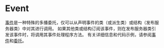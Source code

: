 # Event

[事件](https://learn.microsoft.com/zh-cn/dotnet/csharp/language-reference/keywords/event)是一种特殊的多播委托，仅可以从声明事件的类（或派生类）或结构（发布服务器类）中对其进行调用。 如果其他类或结构订阅该事件，则在发布服务器类引发该事件时，将调用其事件处理程序方法。 有关详细信息和代码示例，请参阅[事件](https://learn.microsoft.com/zh-cn/dotnet/csharp/programming-guide/events/)和[委托](https://learn.microsoft.com/zh-cn/dotnet/csharp/programming-guide/delegates/)。
